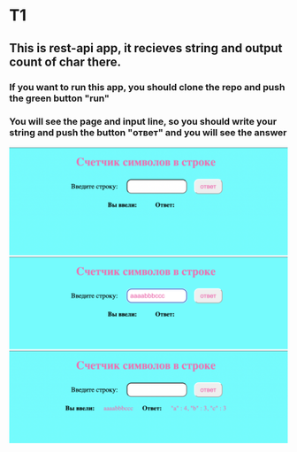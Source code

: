 # T1
## This is rest-api app, it recieves string and output count of char there.
### If you want to run this app, you should clone the repo and push the green button "run"
### You will see the page and input line, so you should write your string and push the button "ответ" and you will see the answer
![Image alt](https://github.com/Duranna66/T1/blob/main/images/Снимок%20экрана%202023-09-27%20в%2021.43.58.png)
![Image alt](https://github.com/Duranna66/T1/blob/main/images/Снимок%20экрана%202023-09-27%20в%2021.44.44.png)
![Image alt](https://github.com/Duranna66/T1/blob/main/images/Снимок%20экрана%202023-09-27%20в%2021.44.53.png)
